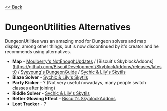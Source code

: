 [<< Back](README.md)

# DungeonUtilities Alternatives

DungeonUtilities was an amazing mod for Dungeon solvers and map display, among other things, but is now discontinued by it's creator and he recommends using alternatives.

- **Map** - [Moulberry's NotEnoughUpdates](https://github.com/Moulberry/NotEnoughUpdates/latest) / [Biscuit's SkyblockAddons](https://github.com/BiscuitDevelopment/SkyblockAddons/releases/latest0 / [Syeyoung's DungeonGuide](https://github.com/Dungeons-Guide/Skyblock-Dungeons-Guide/releases/latest) / [Sychic & Lily's Skytils](https://github.com/Skytils/SkytilsMod/releases/latest)
- **Blaze Solver** - [Sychic & Lily's Skytils](https://github.com/Skytils/SkytilsMod/releases/latest)
- **Party Kicker** - ? (Not very useful nowadays, many people switch classes after joining)
- **Riddle Solver** - [Sychic & Lily's Skytils](https://github.com/Skytils/SkytilsMod/releases/latest)
- **Better Glowing Effect** - [Biscuit's SkyblockAddons](https://github.com/BiscuitDevelopment/SkyblockAddons/releases/latest)
- **Loot Tracker** - ?

